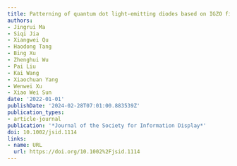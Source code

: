 ```yaml
---
title: Patterning of quantum dot light-emitting diodes based on IGZO films
authors:
- Jingrui Ma
- Siqi Jia
- Xiangwei Qu
- Haodong Tang
- Bing Xu
- Zhenghui Wu
- Pai Liu
- Kai Wang
- Xiaochuan Yang
- Wenwei Xu
- Xiao Wei Sun
date: '2022-01-01'
publishDate: '2024-02-28T07:01:00.883539Z'
publication_types:
- article-journal
publication: '*Journal of the Society for Information Display*'
doi: 10.1002/jsid.1114
links:
- name: URL
  url: https://doi.org/10.1002%2Fjsid.1114
---
```


